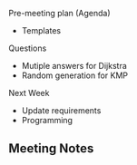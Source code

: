 Pre-meeting plan (Agenda)
  - Templates

Questions
  - Mutiple answers for Dijkstra
  - Random generation for KMP


Next Week
  - Update requirements
  - Programming

Meeting Notes
  - 
